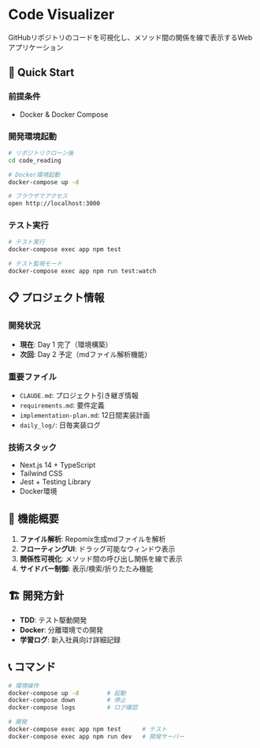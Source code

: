 # Code Visualizer

GitHubリポジトリのコードを可視化し、メソッド間の関係を線で表示するWebアプリケーション

## 🚀 Quick Start

### 前提条件
- Docker & Docker Compose

### 開発環境起動
```bash
# リポジトリクローン後
cd code_reading

# Docker環境起動
docker-compose up -d

# ブラウザでアクセス
open http://localhost:3000
```

### テスト実行
```bash
# テスト実行
docker-compose exec app npm test

# テスト監視モード
docker-compose exec app npm run test:watch
```

## 📋 プロジェクト情報

### 開発状況
- **現在**: Day 1 完了（環境構築）
- **次回**: Day 2 予定（mdファイル解析機能）

### 重要ファイル
- `CLAUDE.md`: プロジェクト引き継ぎ情報
- `requirements.md`: 要件定義
- `implementation-plan.md`: 12日間実装計画
- `daily_log/`: 日毎実装ログ

### 技術スタック
- Next.js 14 + TypeScript
- Tailwind CSS
- Jest + Testing Library
- Docker環境

## 🎯 機能概要

1. **ファイル解析**: Repomix生成mdファイルを解析
2. **フローティングUI**: ドラッグ可能なウィンドウ表示
3. **関係性可視化**: メソッド間の呼び出し関係を線で表示
4. **サイドバー制御**: 表示/検索/折りたたみ機能

## 🏗️ 開発方針

- **TDD**: テスト駆動開発
- **Docker**: 分離環境での開発
- **学習ログ**: 新入社員向け詳細記録

## 📞 コマンド

```bash
# 環境操作
docker-compose up -d        # 起動
docker-compose down         # 停止
docker-compose logs         # ログ確認

# 開発
docker-compose exec app npm test      # テスト
docker-compose exec app npm run dev   # 開発サーバー
```